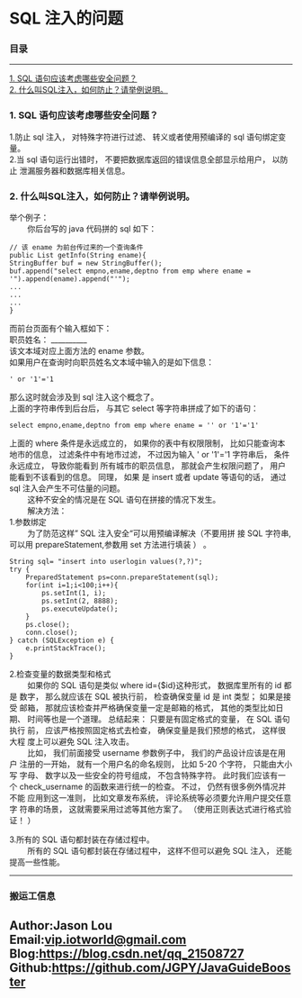 # SQL 注入的问题

### 目录

---
<a href="#1">1. SQL 语句应该考虑哪些安全问题？</a> <br>
<a href="#2">2. 什么叫SQL注入，如何防止？请举例说明。</a> <br>


### <a name="1">1. SQL 语句应该考虑哪些安全问题？</a>
1.防止 sql 注入， 对特殊字符进行过滤、 转义或者使用预编译的 sql 语句绑定变量。 <br>
2.当 sql 语句运行出错时， 不要把数据库返回的错误信息全部显示给用户， 以防止
泄漏服务器和数据库相关信息。 <br>

### <a name="2">2. 什么叫SQL注入，如何防止？请举例说明。</a>
举个例子： <br>
&ensp;&ensp;&ensp;&ensp;
你后台写的 java 代码拼的 sql 如下：

    // 该 ename 为前台传过来的一个查询条件
    public List getInfo(String ename){
    StringBuffer buf = new StringBuffer();
    buf.append("select empno,ename,deptno from emp where ename =
    '").append(ename).append("'");
    ...
    ...
    ...
    }
    
而前台页面有个输入框如下： <br>
职员姓名： __________ <br>
该文本域对应上面方法的 ename 参数。 <br>
如果用户在查询时向职员姓名文本域中输入的是如下信息： <br>

    ' or '1'='1 
    
那么这时就会涉及到 sql 注入这个概念了。 <br>
上面的字符串传到后台后， 与其它 select 等字符串拼成了如下的语句： <br>

    select empno,ename,deptno from emp where ename = '' or '1'='1'
    
上面的 where 条件是永远成立的， 如果你的表中有权限限制， 比如只能查询本地市的信息，
过滤条件中有地市过滤， 不过因为输入 ' or '1'='1 字符串后， 条件永远成立， 导致你能看到
所有城市的职员信息， 那就会产生权限问题了， 用户能看到不该看到的信息。 同理， 如果
是 insert 或者 update 等语句的话， 通过 sql 注入会产生不可估量的问题。 <br>
&ensp;&ensp;&ensp;&ensp;
    这种不安全的情况是在 SQL 语句在拼接的情况下发生。 <br>
&ensp;&ensp;&ensp;&ensp;
    解决方法： <br>
1.参数绑定 <br>
&ensp;&ensp;&ensp;&ensp;
    为了防范这样” SQL 注入安全“可以用预编译解决（不要用拼
接 SQL 字符串,可以用 prepareStatement,参数用 set 方法进行填装 ） 。 <br>

    String sql= "insert into userlogin values(?,?)";
    try {
        PreparedStatement ps=conn.prepareStatement(sql);
        for(int i=1;i<100;i++){
            ps.setInt(1, i);
            ps.setInt(2, 8888);
            ps.executeUpdate();
        }
        ps.close();
        conn.close(); 
    } catch (SQLException e) {
        e.printStackTrace();
    } 

2.检查变量的数据类型和格式 <br>
&ensp;&ensp;&ensp;&ensp;
    如果你的 SQL 语句是类似 where id={$id}这种形式， 数据库里所有的 id 都是
数字， 那么就应该在 SQL 被执行前， 检查确保变量 id 是 int 类型； 如果是接受
邮箱， 那就应该检查并严格确保变量一定是邮箱的格式， 其他的类型比如日期、
时间等也是一个道理。 总结起来： 只要是有固定格式的变量， 在 SQL 语句执行
前， 应该严格按照固定格式去检查， 确保变量是我们预想的格式， 这样很大程
度上可以避免 SQL 注入攻击。 <br>
&ensp;&ensp;&ensp;&ensp;
    比如， 我们前面接受 username 参数例子中， 我们的产品设计应该是在用户
注册的一开始， 就有一个用户名的命名规则， 比如 5-20 个字符， 只能由大小写
字母、 数字以及一些安全的符号组成， 不包含特殊字符。 此时我们应该有一个
check_username 的函数来进行统一的检查。 不过， 仍然有很多例外情况并不能
应用到这一准则， 比如文章发布系统， 评论系统等必须要允许用户提交任意字
符串的场景， 这就需要采用过滤等其他方案了。 （使用正则表达式进行格式验
证！ ） <br>

3.所有的 SQL 语句都封装在存储过程中。 <br>
&ensp;&ensp;&ensp;&ensp;
    所有的 SQL 语句都封装在存储过程中， 这样不但可以避免 SQL 注入， 还能
提高一些性能。

---
### 搬运工信息
Author:Jason Lou <br>
Email:vip.iotworld@gmail.com <br>
Blog:https://blog.csdn.net/qq_21508727 <br>
Github:https://github.com/JGPY/JavaGuideBooster <br>
---
